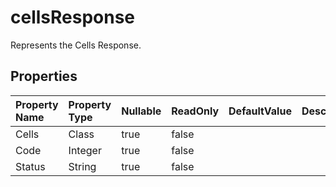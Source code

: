 # **cellsResponse**

Represents the Cells Response. 

## **Properties**

| Property Name | Property Type | Nullable |  ReadOnly | DefaultValue | Description | 
| :- | :- | :- |:- |  :- | :- |
|Cells|Class|true|false |  ||
|Code|Integer|true|false |  ||
|Status|String|true|false |  ||

